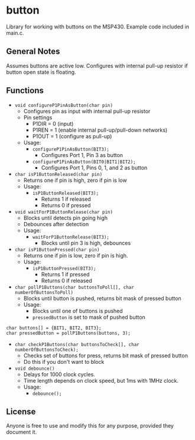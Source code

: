 # button
Library for working with buttons on the MSP430.
Example code included in main.c.

## General Notes
Assumes buttons are active low.  Configures with internal pull-up resistor if button open state is floating.

## Functions
- `void configureP1PinAsButton(char pin)`
    - Configures pin as input with internal pull-up resistor
    - Pin settings
        - P1DIR = 0 (input)
        - P1REN = 1 (enable internal pull-up/pull-down networks)
        - P1OUT = 1 (configure as pull-up)
    - Usage:
        - `configureP1PinAsButton(BIT3);`
            - Configures Port 1, Pin 3 as button
        - `configureP1PinAsButton(BIT0|BIT1|BIT2);`
            - Configures Port 1, Pins 0, 1, and 2 as button
- `char isP1ButtonReleased(char pin)`
    - Returns one if pin is high, zero if pin is low
    - Usage:
        - `isP1ButtonReleased(BIT3);`
            - Returns 1 if released
            - Returns 0 if pressed
- `void waitForP1ButtonRelease(char pin)`
    - Blocks until detects pin going high
    - Debounces after detection
    - Usage:
        - `waitForP1ButtonRelease(BIT3);`
            - Blocks until pin 3 is high, debounces
- `char isP1ButtonPressed(char pin)`
    - Returns one if pin is low, zero if pin is high.
    - Usage:
        - `isP1ButtonPressed(BIT3);`
            - Returns 1 if pressed
            - Returns 0 if released
- `char pollP1Buttons(char buttonsToPoll[], char numberOfButtonsToPoll)`
    - Blocks until button is pushed, returns bit mask of pressed button
    - Usage:
        - Blocks until one of buttons is pushed
        - `pressedButton` is set to mask of pushed button

```
char buttons[] = {BIT1, BIT2, BIT3};
char pressedButton = pollP1Buttons(buttons, 3);
```
- `char checkP1Buttons(char buttonsToCheck[], char numberOfButtonsToCheck);`
	- Checks set of buttons for press, returns bit mask of pressed button
	- Do this if you don't want to block
- `void debounce()`
    - Delays for 1000 clock cycles.
    - Time length depends on clock speed, but 1ms with 1MHz clock.
    - Usage:
        - `debounce();`

## License
Anyone is free to use and modify this for any purpose, provided they document it.
